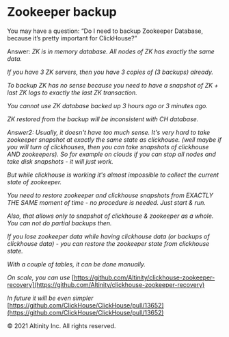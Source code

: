 # Zookeeper backup

You may have a question: “Do I need to backup Zookeeper Database, because it’s pretty important for ClickHouse?”

Answer: _ZK is in memory database. All nodes of ZK has exactly the same data._

_If you have 3 ZK servers, then you have 3 copies of \(3 backups\) already._

_To backup ZK has no sense because you need to have a snapshot of ZK + last ZK logs to exactly the last ZK transaction._

_You cannot use ZK database backed up 3 hours ago or 3 minutes ago._

_ZK restored from the backup will be inconsistent with CH database._

_Answer2: Usually, it doesn't have too much sense. It's very hard to take zookeeper snapshot at exactly the same state as clickhouse. \(well maybe if you will turn of clickhouses, then you can take snapshots of clickhouse AND zookeepers\). So for example on clouds if you can stop all nodes and take disk snapshots - it will just work._

_But while clickhouse is working it's almost impossible to collect the current state of zookeeper._

_You need to restore zookeeper and clickhouse snapshots from EXACTLY THE SAME moment of time - no procedure is needed. Just start & run._

_Also, that allows only to snapshot of clickhouse & zookeeper as a whole. You can not do partial backups then._

_If you lose zookeeper data while having clickhouse data \(or backups of clickhouse data\) - you can restore the zookeeper state from clickhouse state._

_With a couple of tables, it can be done manually._

_On scale, you can use_ [https://github.com/Altinity/clickhouse-zookeeper-recovery](https://github.com/Altinity/clickhouse-zookeeper-recovery)

_In future it will be even simpler_ [https://github.com/ClickHouse/ClickHouse/pull/13652](https://github.com/ClickHouse/ClickHouse/pull/13652)

© 2021 Altinity Inc. All rights reserved.
